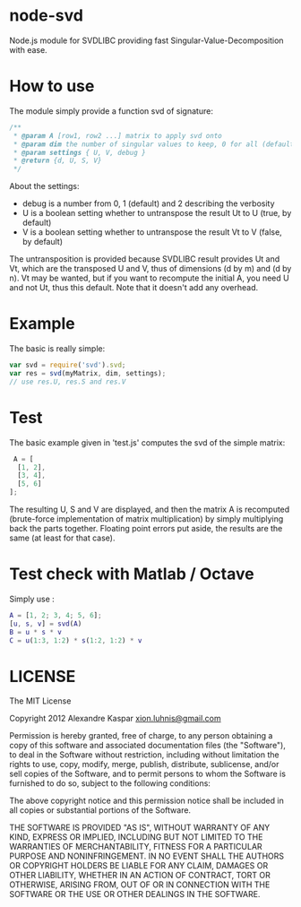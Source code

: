 node-svd
========

Node.js module for SVDLIBC providing fast Singular-Value-Decomposition with ease.

How to use
==========

The module simply provide a function svd of signature:
```Javascript
/**
 * @param A [row1, row2 ...] matrix to apply svd onto
 * @param dim the number of singular values to keep, 0 for all (default)
 * @param settings { U, V, debug }
 * @return {d, U, S, V}
 */
```

About the settings:
* debug is a number from 0, 1 (default) and 2 describing the verbosity
* U is a boolean setting whether to untranspose the result Ut to U (true, by default)
* V is a boolean setting whether to untranspose the result Vt to V (false, by default)

The untransposition is provided because SVDLIBC result provides Ut and Vt, which are the transposed U and V, thus of dimensions (d by m) and (d by n).
Vt may be wanted, but if you want to recompute the initial A, you need U and not Ut, thus this default.
Note that it doesn't add any overhead.

Example
=======

The basic is really simple:
```Node.js
var svd = require('svd').svd;
var res = svd(myMatrix, dim, settings);
// use res.U, res.S and res.V
```

Test
====

The basic example given in 'test.js' computes the svd of the simple matrix:
```Javascript
 A = [
  [1, 2],
  [3, 4],
  [5, 6]
];
```

The resulting U, S and V are displayed, and then the matrix A is recomputed (brute-force implementation of matrix multiplication) by simply multiplying back the parts together.
Floating point errors put aside, the results are the same (at least for that case).

Test check with Matlab / Octave
===============================

Simply use :
```Matlab
A = [1, 2; 3, 4; 5, 6];
[u, s, v] = svd(A)
B = u * s * v
C = u(1:3, 1:2) * s(1:2, 1:2) * v
```

LICENSE
=======

The MIT License

Copyright 2012 Alexandre Kaspar xion.luhnis@gmail.com

Permission is hereby granted, free of charge, to any person obtaining a copy of this software and associated documentation files (the "Software"), to deal in the Software without restriction, including without limitation the rights to use, copy, modify, merge, publish, distribute, sublicense, and/or sell copies of the Software, and to permit persons to whom the Software is furnished to do so, subject to the following conditions:

The above copyright notice and this permission notice shall be included in all copies or substantial portions of the Software.

THE SOFTWARE IS PROVIDED "AS IS", WITHOUT WARRANTY OF ANY KIND, EXPRESS OR IMPLIED, INCLUDING BUT NOT LIMITED TO THE WARRANTIES OF MERCHANTABILITY, FITNESS FOR A PARTICULAR PURPOSE AND NONINFRINGEMENT. IN NO EVENT SHALL THE AUTHORS OR COPYRIGHT HOLDERS BE LIABLE FOR ANY CLAIM, DAMAGES OR OTHER LIABILITY, WHETHER IN AN ACTION OF CONTRACT, TORT OR OTHERWISE, ARISING FROM, OUT OF OR IN CONNECTION WITH THE SOFTWARE OR THE USE OR OTHER DEALINGS IN THE SOFTWARE.

